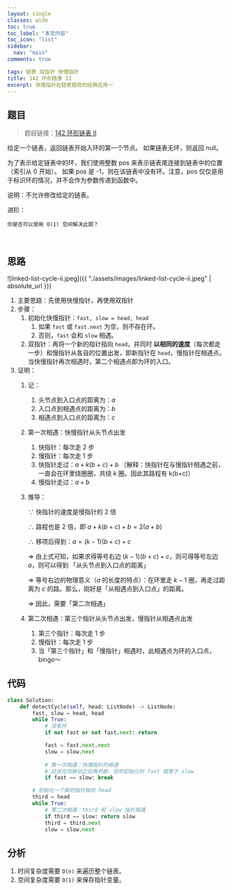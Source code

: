 ```yaml
---
layout: single
classes: wide
toc: true
toc_label: "本文内容"
toc_icon: "list"
sidebar:
  nav: "main"
comments: true

tags: 链表 双指针 快慢指针
title: 142 环形链表 II
excerpt: 快慢指针在链表题目的经典应用～
---
```


## 题目

> 题目链接：[142 环形链表 II](https://leetcode-cn.com/problems/linked-list-cycle-ii/)

给定一个链表，返回链表开始入环的第一个节点。 如果链表无环，则返回 null。

为了表示给定链表中的环，我们使用整数 pos 来表示链表尾连接到链表中的位置（索引从 0 开始）。 如果 pos 是 -1，则在该链表中没有环。注意，pos 仅仅是用于标识环的情况，并不会作为参数传递到函数中。

说明：不允许修改给定的链表。

进阶：

    你是否可以使用 O(1) 空间解决此题？
 

## 思路 


![linked-list-cycle-ii.jpeg]({{ "./assets/images/linked-list-cycle-ii.jpeg" | absolute_url }})


1. 主要思路：先使用快慢指针，再使用双指针
2. 步骤：
   1. 初始化快慢指针：`fast, slow = head, head`
      1. 如果 `fast` 或 `fast.next` 为空，则不存在环。
      2. 否则，`fast` 会和 `slow` 相遇。
   2. 双指针：再将一个新的指针指向 `head`，并同时 **以相同的速度**（每次都走一步）和慢指针从各自的位置出发，即新指针在 `head`，慢指针在相遇点。当快慢指针再次相遇时，第二个相遇点即为环的入口。
3. 证明：
   1. 记：
      1. 头节点到入口点的距离为：$a$
      2. 入口点到相遇点的距离为：$b$
      3. 相遇点到入口点的距离为：$c$
   2. 第一次相遇：快慢指针从头节点出发
      1. 快指针：每次走 2 步
      2. 慢指针：每次走 1 步
      3. 快指针走过：$a + k(b+c) + b$ （解释：快指针在与慢指针相遇之前，一直会在环里绕圈圈，共绕 k 圈。因此其路程有 k(b+c)）
      4. 慢指针走过：$a + b$
   3. 推导： 
        
        ∵ 快指针的速度是慢指针的 2 倍 
        
        ∴ 路程也是 2 倍，即 $a + k(b+c) + b = 2(a+b)$ 

        ∴ 移项后得到：$a = (k-1)(b+c) + c$

        ⇒ 由上式可知，如果求得等号右边 $(k-1)(b+c) + c$，则可得等号左边 $a$，则可以得到 「从头节点到入口点的距离」

        ⇒ 等号右边的物理意义（$a$ 的长度的特点）：在环里走 $k-1$ 圈，再走过距离为 $c$ 的路。那么，刚好是「从相遇点到入口点」的距离。

        ⇒ 因此，需要「第二次相遇」
    1. 第二次相遇：第三个指针从头节点出发，慢指针从相遇点出发
       1. 第三个指针：每次走 1 步
       2. 慢指针：每次走 1 步
       3. 当「第三个指针」和「慢指针」相遇时，此相遇点为环的入口点，bingo～

## 代码 

```python
class Solution:
    def detectCycle(self, head: ListNode) -> ListNode:
        fast, slow = head, head
        while True:
            # 没有环
            if not fast or not fast.next: return

            fast = fast.next.next
            slow = slow.next
            
            # 第一次相遇：快慢指针的相遇
            # 应该在向移动之后再判断，否则初始化时 fast 就等于 slow
            if fast == slow: break

        # 初始化一个新的指针指向 head
        third = head
        while True:
            # 第二次相遇：third 和 slow 指针相遇
            if third == slow: return slow
            third = third.next
            slow = slow.next
```

## 分析 

1. 时间复杂度需要 `O(n)` 来遍历整个链表。
2. 空间复杂度需要 `O(1)` 来保存指针变量。